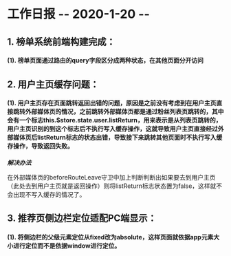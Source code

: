 # 工作日报            -- 2020-1-20 --

## 1. 榜单系统前端构建完成：

#### (1). 榜单页面通过路由的query字段区分成两种状态，在其他页面分开访问

## 2. 用户主页缓存问题：

#### (1). 用户主页存在页面跳转返回出错的问题，原因是之前没有考虑到在用户主页直接跳转外部媒体页的情况，之前跳转外部媒体页都是通过粉丝列表页跳转的，其中会有一个标志this.$store.state.user.listReturn，用来表示是从列表页跳转的，用户主页识别的到这个标志后不执行写入缓存操作，这就导致用户主页直接经过外部媒体页后listReturn标志的状态出错，导致接下来跳转其他页面时不执行写入缓存操作，导致返回失败。

***解决办法***

在外部媒体页的beforeRouteLeave守卫中加上判断判断出如果要去到用户主页（此处去到用户主页就是返回操作）则将listReturn标志状态置为false，这样就不会出现不写入缓存的情况了。

## 3. 推荐页侧边栏定位适配PC端显示：

#### (1). 将侧边栏的父级元素定位从fixed改为absolute，这样页面就依据app元素大小进行定位而不是依据window进行定位。